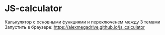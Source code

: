 # JS-calculator

Калькулятор с основными функциями и переключенем между 3 темами
Запустить в браузере: https://alexmegadrive.github.io/js_calculator
